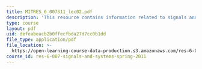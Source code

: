 ```yaml
---
title: MITRES_6_007S11_lec02.pdf
description: 'This resource contains information related to signals and systems: part I.'
type: course
layout: pdf
uid: defeabeacb2b0ffecfbda27d7cc0b1dd
file_type: application/pdf
file_location: >-
  https://open-learning-course-data-production.s3.amazonaws.com/res-6-007-signals-and-systems-spring-2011/defeabeacb2b0ffecfbda27d7cc0b1dd_MITRES_6_007S11_lec02.pdf
course_id: res-6-007-signals-and-systems-spring-2011
---
```

